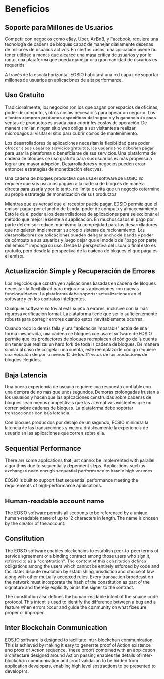 # Beneficios

## Soporte para Millones de Usuarios

Competir con negocios como eBay, Uber, AirBnB, y Facebook, requiere una tecnología de cadena de bloques capaz de manejar diariamente decenas de millones de usuarios activos. En ciertos casos, una aplicación puede no tener utilidad a menos que alcance una masa critica de usuarios y por lo tanto, una plataforma que pueda manejar una gran cantidad de usuarios es requerida.

A través de la escala horizontal, EOSIO habilitará una red capaz de soportar millones de usuarios en aplicaciones de alta performance.

## Uso Gratuito

Tradicionalmente, los negocios son los que pagan por espacios de oficinas, poder de cómputo, y otros costos necesarios para operar un negocio. Los clientes compran productos específicos del negocio y la ganancia de esas ventas de productos es usada para cubrir los costos de operación. De manera similar, ningún sitio web obliga a sus visitantes a realizar micropagos al visitar el sitio para cubrir costos de mantenimiento.

Los desarrolladores de aplicaciones necesitan la flexibilidad para poder ofrecer a sus usuarios servicios gratuitos; los usuarios no deberían pagar para usar la plataforma o beneficiarse de sus servicios. Una plataforma de cadena de bloques de uso gratuito para sus usuarios es más propensa a lograr una mayor adopción. Desarrolladores y negocios pueden crear entonces estrategias de monetización efectivas.

Una cadena de bloques productiva que usa el software de EOSIO no requiere que sus usuarios paguen a la cadena de bloques de manera directa para usarla y por lo tanto, no limita o evita que un negocio determine su propia estrategia de monetización de sus productos.

Mientras que es verdad que el receptor puede pagar, EOSIO permite que el emisor pague por el ancho de banda, poder de cómputo y almacenamiento. Esto le da el poder a los desarrolladores de aplicaciones para seleccionar el método que mejor le siente a su aplicación. En muchos casos el pago por parte del emisor reduce muchísimo la complejidad para los desarrolladores que no quieren implementar su propio sistema de racionamiento. Los desarrolladores de aplicaciones pueden delegar ancho de banda y poder de cómputo a sus usuarios y luego dejar que el modelo de "pago por parte del emisor" imponga su uso. Desde la perspectiva del usuario final esto es gratuito, pero desde la perspectiva de la cadena de bloques el que paga es el emisor.

## Actualización Simple y Recuperación de Errores

Los negocios que construyen aplicaciones basadas en cadena de bloques necesitan la flexibilidad para mejorar sus aplicaciones con nuevas funcionalidades. La plataforma debe soportar actualizaciones en el software y en los contratos inteligentes.

Cualquier software no trivial está sujeto a errores, inclusive con la más rigurosa verificación formal. La plataforma tiene que ser lo suficientemente robusta para corregir errores cuando estos inevitablemente ocurren.

Cuando todo lo demás falla y una "aplicación imparable" actúa de una forma inesperada, una cadena de bloques que usa el software de EOSIO permite que los productores de bloques reemplacen el código de la cuenta sin tener que realizar un hard fork de toda la cadena de bloques. De manera similar al caso de congelar una cuenta, este reemplazo de código requiere una votación de por lo menos 15 de los 21 votos de los productores de bloques elegidos.

## Baja Latencia

Una buena experiencia de usuario requiere una respuesta confiable con una demora de no más que unos segundos. Demoras prolongadas frustan a los usuarios y hacen que las aplicaciones construidas sobre cadenas de bloques sean menos competitivas que las alternativas existentes que no corren sobre cadenas de bloques. La plataforma debe soportar transacciones con baja latencia.

Con bloques producidos por debajo de un segundo, EOSIO minimiza la latencia de las transacciones y mejora drásticamente la experiencia de usuario en las aplicaciones que corren sobre ella.

## Sequential Performance

There are some applications that just cannot be implemented with parallel algorithms due to sequentially dependent steps. Applications such as exchanges need enough sequential performance to handle high volumes.

EOSIO is built to support fast sequential performance meeting the requirements of high-performance applications.

## Human-readable account name

The EOSIO software permits all accounts to be referenced by a unique human-readable name of up to 12 characters in length. The name is chosen by the creator of the account.

## Constitution

The EOSIO software enables blockchains to establish peer-to-peer terms of service agreement or a binding contract among those users who sign it, referred to as a "constitution". The content of this constitution defines obligations among the users which cannot be entirely enforced by code and facilitates dispute resolution by establishing jurisdiction and choice of law along with other mutually accepted rules. Every transaction broadcast on the network must incorporate the hash of the constitution as part of the signature and thereby explicitly binds the signer to the contract.

The constitution also defines the human-readable intent of the source code protocol. This intent is used to identify the difference between a bug and a feature when errors occur and guide the community on what fixes are proper or improper.

## Inter Blockchain Communication

EOS.IO software is designed to facilitate inter-blockchain communication. This is achieved by making it easy to generate proof of Action existence and proof of Action sequence. These proofs combined with an application architecture designed around Action passing enables the details of inter-blockchain communication and proof validation to be hidden from application developers, enabling high level abstractions to be presented to developers.

